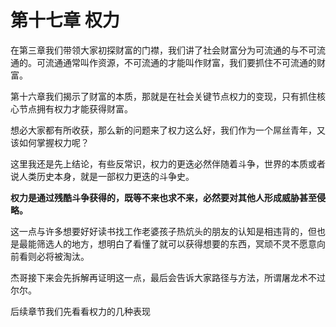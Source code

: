 # 第十七章 权力

在第三章我们带领大家初探财富的门襟，我们讲了社会财富分为可流通的与不可流通的。可流通通常叫作资源，不可流通的才能叫作财富，我们要抓住不可流通的财富。

第十六章我们揭示了财富的本质，那就是在社会关键节点权力的变现，只有抓住核心节点拥有权力才能获得财富。

想必大家都有所收获，那么新的问题来了权力这么好，我们作为一个屌丝青年，又该如何掌握权力呢？

这里我还是先上结论，有些反常识，权力的更迭必然伴随着斗争，世界的本质或者说人类历史本身，就是一部权力更迭的斗争史。

**权力是通过残酷斗争获得的，既等不来也求不来，必然要对其他人形成威胁甚至侵略。**

这一点与许多想要好好读书找工作老婆孩子热炕头的朋友的认知是相违背的，但也是最能筛选人的地方，想明白了看懂了就可以获得想要的东西，冥顽不灵不愿意向前看则必将被淘汰。

杰哥接下来会先拆解再证明这一点，最后会告诉大家路径与方法，所谓屠龙术不过尔尔。

后续章节我们先看看权力的几种表现
